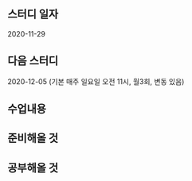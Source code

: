 스터디 일자
----------
2020-11-29

다음 스터디 
----------
2020-12-05 (기본 매주 일요일 오전 11시, 월3회, 변동 있음) 

수업내용
---------

준비해올 것
---------


공부해올 것
-----------


